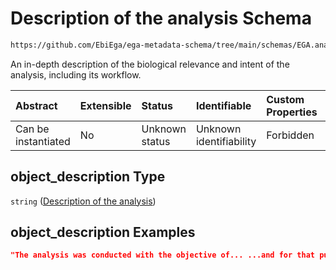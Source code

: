 # Description of the analysis Schema

```txt
https://github.com/EbiEga/ega-metadata-schema/tree/main/schemas/EGA.analysis.json#/properties/object_description
```

An in-depth description of the biological relevance and intent of the analysis, including its workflow.

| Abstract            | Extensible | Status         | Identifiable            | Custom Properties | Additional Properties | Access Restrictions | Defined In                                                                       |
| :------------------ | :--------- | :------------- | :---------------------- | :---------------- | :-------------------- | :------------------ | :------------------------------------------------------------------------------- |
| Can be instantiated | No         | Unknown status | Unknown identifiability | Forbidden         | Allowed               | none                | [EGA.analysis.json\*](../../../schemas/EGA.analysis.json "open original schema") |

## object\_description Type

`string` ([Description of the analysis](ega-10-properties-description-of-the-analysis.md))

## object\_description Examples

```json
"The analysis was conducted with the objective of... ...and for that purpose we compared untreated controls against..."
```
